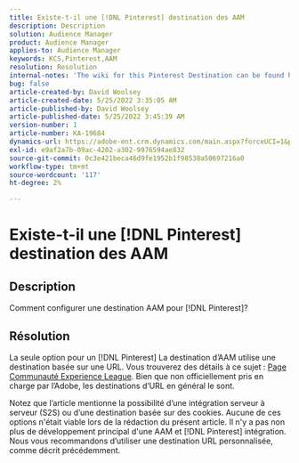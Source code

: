 ```yaml
---
title: Existe-t-il une [!DNL Pinterest] destination des AAM
description: Description
solution: Audience Manager
product: Audience Manager
applies-to: Audience Manager
keywords: KCS,Pinterest,AAM
resolution: Resolution
internal-notes: 'The wiki for this Pinterest Destination can be found here: https://wiki.corp.adobe.com/display/MCPI/Pinterest+-+AAM+Destination+-+IN+DEVELOPMENT'
bug: false
article-created-by: David Woolsey
article-created-date: 5/25/2022 3:35:05 AM
article-published-by: David Woolsey
article-published-date: 5/25/2022 3:45:39 AM
version-number: 1
article-number: KA-19684
dynamics-url: https://adobe-ent.crm.dynamics.com/main.aspx?forceUCI=1&pagetype=entityrecord&etn=knowledgearticle&id=0a2b6ba9-dbdb-ec11-a7b6-0022480b01c5
exl-id: e9af2a7b-09ac-4202-a302-9976594ae832
source-git-commit: 0c3e421beca46d9fe1952b1f98538a50697216a0
workflow-type: tm+mt
source-wordcount: '117'
ht-degree: 2%

---
```


# Existe-t-il une [!DNL Pinterest] destination des AAM

## Description


Comment configurer une destination AAM pour [!DNL Pinterest]?


## Résolution


La seule option pour un [!DNL Pinterest] La destination d’AAM utilise une destination basée sur une URL. Vous trouverez des détails à ce sujet : [Page Communauté Experience League](https://experienceleaguecommunities.adobe.com/t5/adobe-audience-manager-questions/pinterest-destination/td-p/434687). Bien que non officiellement pris en charge par l’Adobe, les destinations d’URL en général le sont.

Notez que l’article mentionne la possibilité d’une intégration serveur à serveur (S2S) ou d’une destination basée sur des cookies. Aucune de ces options n&#39;était viable lors de la rédaction du présent article. Il n&#39;y a pas non plus de développement principal d&#39;une AAM et [!DNL Pinterest] intégration. Nous vous recommandons d’utiliser une destination URL personnalisée, comme décrit précédemment.
